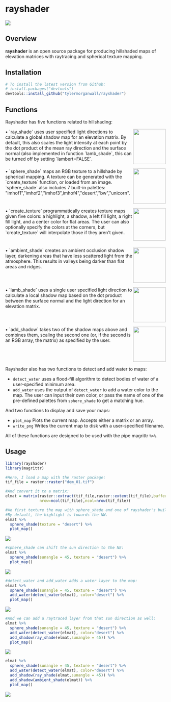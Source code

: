 
rayshader
=========

<img src="man/figures/volcano_r_small.gif" ></img>

Overview
--------

**rayshader** is an open source package for producing hillshaded maps of elevation matrices with raytracing and spherical texture mapping.

Installation
------------

``` r
# To install the latest version from Github:
# install.packages("devtools")
devtools::install_github("tylermorganwall/rayshader")
```

Functions
---------

Rayshader has five functions related to hillshading:
<p style="min-height: 110px">
<img align="right" height="110" width="102" src="man/figures/ray_small.png"> • `ray_shade` uses user specified light directions to calculate a global shadow map for an elevation matrix. By default, this also scales the light intensity at each point by the dot product of the mean ray direction and the surface normal (also implemented in function `lamb_shade`, this can be turned off by setting `lambert=FALSE`.
</p>
<p style="min-height: 110px">
<img align="right" height="110" width="102" src="man/figures/sphere_small.png"> • `sphere_shade` maps an RGB texture to a hillshade by spherical mapping. A texture can be generated with the `create_texture` function, or loaded from an image. `sphere_shade` also includes 7 built-in palettes: "imhof1","imhof2","imhof3",imhof4","desert","bw","unicorn".
</p>
<p style="min-height: 110px">
<img align="right" height="102" width="102" src="man/figures/imhof_small.png"> • `create_texture` programmatically creates texture maps given five colors: a highlight, a shadow, a left fill light, a right fill light, and a center color for flat areas. The user can also optionally specify the colors at the corners, but `create_texture` will interpolate those if they aren't given.
</p>
<p style="min-height: 110px">
<img align="right" height="110" width="102" src="man/figures/amb_small.png"> • `ambient_shade` creates an ambient occlusion shadow layer, darkening areas that have less scattered light from the atmosphere. This results in valleys being darker than flat areas and ridges.
</p>
<p style="min-height: 110px">
<img align="right" height="110" width="102" src="man/figures/lamb_small.png"> • `lamb_shade` uses a single user specified light direction to calculate a local shadow map based on the dot product between the surface normal and the light direction for an elevation matrix.
</p>
<p style="min-height: 110px">
<img align="right" height="110" width="102" src="man/figures/alltogether_small.png"> • `add_shadow` takes two of the shadow maps above and combines them, scaling the second one (or, if the second is an RGB array, the matrix) as specified by the user.
</p>
Rayshader also has two functions to detect and add water to maps:

-   `detect_water` uses a flood-fill algorithm to detect bodies of water of a user-specified minimum area.
-   `add_water` uses the output of `detect_water` to add a water color to the map. The user can input their own color, or pass the name of one of the pre-defined palettes from `sphere_shade` to get a matching hue.

And two functions to display and save your maps:

-   `plot_map` Plots the current map. Accepts either a matrix or an array.
-   `write_png` Writes the current map to disk with a user-specified filename.

All of these functions are designed to be used with the pipe magrittr `%>%`.

Usage
-----

``` r
library(rayshader)
library(magrittr)

#Here, I load a map with the raster package:
tif_file = raster::raster("dem_01.tif")

#And convert it to a matrix:
elmat = matrix(raster::extract(tif_file,raster::extent(tif_file),buffer=1000),
               nrow=ncol(tif_file),ncol=nrow(tif_file))

#We first texture the map with sphere_shade and one of rayshader's built in textures, "desert."
#By default, the highlight is towards the NW.
elmat %>%
  sphere_shade(texture = "desert") %>%
  plot_map()
```

![](tools/readme/first.jpg)

``` r
#sphere_shade can shift the sun direction to the NE:
elmat %>%
  sphere_shade(sunangle = 45, texture = "desert") %>%
  plot_map()
```

![](tools/readme/second.jpg)

``` r
#detect_water and add_water adds a water layer to the map:
elmat %>%
  sphere_shade(sunangle = 45, texture = "desert") %>%
  add_water(detect_water(elmat), color="desert") %>%
  plot_map()
```

![](tools/readme/third.jpg)

``` r
#And we can add a raytraced layer from that sun direction as well:
elmat %>%
  sphere_shade(sunangle = 45, texture = "desert") %>%
  add_water(detect_water(elmat), color="desert") %>%
  add_shadow(ray_shade(elmat,sunangle = 45)) %>%
  plot_map()
```

![](tools/readme/fourth.jpg)

``` r
elmat %>%
  sphere_shade(sunangle = 45, texture = "desert") %>%
  add_water(detect_water(elmat), color="desert") %>%
  add_shadow(ray_shade(elmat,sunangle = 45)) %>%
  add_shadow(ambient_shade(elmat)) %>%
  plot_map()
```

![](tools/readme/fifth.jpg)
